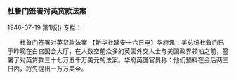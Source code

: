 ### 杜鲁门签署对英贷款法案

1946-07-19
第1版()
专栏：

　　杜鲁门签署对英贷款法案
    【新华社延安十六日电】华府讯：美总统杜鲁门已于昨晚在白宫国会大厅，在人数空前众多的英国外交人士与美国政界领袖之前，签署了对英贷款三十七万五千万美元的法案。华府英国官员称：他们预料在会后两三日内，将先提出一万万美金。
